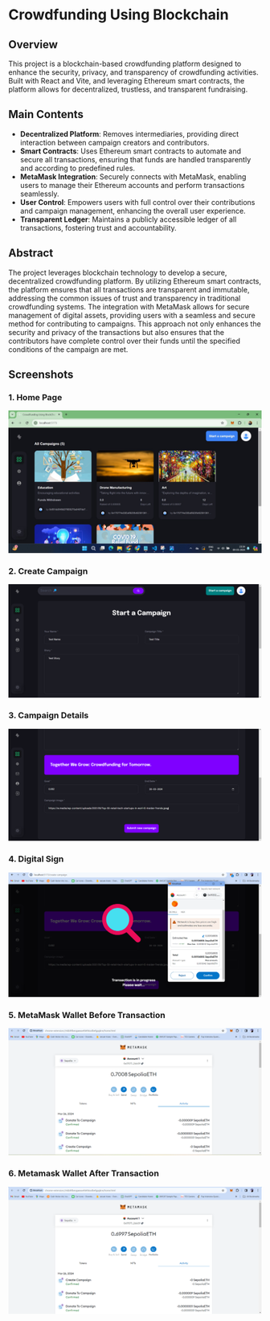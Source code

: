 # Crowdfunding Using Blockchain

## Overview

This project is a blockchain-based crowdfunding platform designed to enhance the security, privacy, and transparency of crowdfunding activities. Built with React and Vite, and leveraging Ethereum smart contracts, the platform allows for decentralized, trustless, and transparent fundraising.

## Main Contents

- **Decentralized Platform**: Removes intermediaries, providing direct interaction between campaign creators and contributors.
- **Smart Contracts**: Uses Ethereum smart contracts to automate and secure all transactions, ensuring that funds are handled transparently and according to predefined rules.
- **MetaMask Integration**: Securely connects with MetaMask, enabling users to manage their Ethereum accounts and perform transactions seamlessly.
- **User Control**: Empowers users with full control over their contributions and campaign management, enhancing the overall user experience.
- **Transparent Ledger**: Maintains a publicly accessible ledger of all transactions, fostering trust and accountability.

## Abstract

The project leverages blockchain technology to develop a secure, decentralized crowdfunding platform. By utilizing Ethereum smart contracts, the platform ensures that all transactions are transparent and immutable, addressing the common issues of trust and transparency in traditional crowdfunding systems. The integration with MetaMask allows for secure management of digital assets, providing users with a seamless and secure method for contributing to campaigns. This approach not only enhances the security and privacy of the transactions but also ensures that the contributors have complete control over their funds until the specified conditions of the campaign are met.

## Screenshots

### 1. Home Page
![Home Page](https://github.com/Josepaul2k01/crowdfunding-using-blockchain-frontend/blob/main/screenshots/1.jpeg)

### 2. Create Campaign
![Create Campaign](https://github.com/Josepaul2k01/crowdfunding-using-blockchain-frontend/blob/main/screenshots/2.png)
### 3. Campaign Details
![Campaign Details](https://github.com/Josepaul2k01/crowdfunding-using-blockchain-frontend/blob/main/screenshots/3.png)

### 4. Digital Sign
![Digital Sign](https://github.com/Josepaul2k01/crowdfunding-using-blockchain-frontend/blob/main/screenshots/4.png)

### 5. MetaMask Wallet Before Transaction
![MetaMask Wallet Before Transaction](https://github.com/Josepaul2k01/crowdfunding-using-blockchain-frontend/blob/main/screenshots/5.png)

### 6. Metamask Wallet After Transaction
![Metamask Wallet After Transaction](https://github.com/Josepaul2k01/crowdfunding-using-blockchain-frontend/blob/main/screenshots/6.png)


